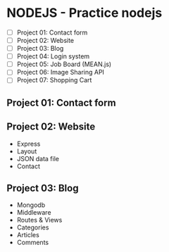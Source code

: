 # NODEJS - Practice nodejs
- [ ] Project 01: Contact form
- [ ] Project 02: Website
- [ ] Project 03: Blog
- [ ] Project 04: Login system
- [ ] Project 05: Job Board (MEAN.js)
- [ ] Project 06: Image Sharing API
- [ ] Project 07: Shopping Cart

## Project 01: Contact form

## Project 02: Website
- Express
- Layout
- JSON data file
- Contact

## Project 03: Blog
- Mongodb
- Middleware
- Routes & Views
- Categories
- Articles
- Comments
